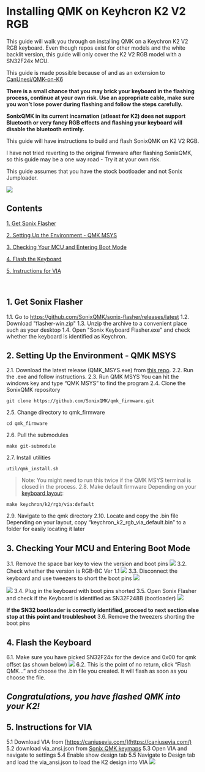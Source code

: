 # Installing QMK on Keyhcron K2 V2 RGB
This guide will walk you through on installing QMK on a Keychron K2 V2 RGB keyboard. Even though repos exist for other models and the white backlit version, this guide will only cover the K2 V2 RGB model with a SN32F24x MCU. 

This guide is made possible because of and as an extension to [CanUnesi/QMK-on-K6](https://github.com/CanUnesi/QMK-on-K6)

**There is a small chance that you may brick your keyboard in the flashing process, continue at your own risk. Use an appropriate cable, make sure you won’t lose power during flashing and follow the steps carefully.**

**SonixQMK in its current incarnation (atleast for K2) does not support Bluetooth or very fancy RGB effects and flashing your keyboard will disable the bluetooth entirely.**

This guide will have instructions to build and flash SonixQMK on K2 V2 RGB.

I have not tried reverting to the original firmware after flashing SonixQMK, so this guide may be a one way road - Try it at your own risk.

This guide assumes that you have the stock bootloader and not Sonix Jumploader.

![](./img-keeb-k2v2.jpg)

## Contents
[1. Get Sonix Flasher](#1-get-sonix-flasher)

[2. Setting Up the Environment - QMK MSYS](#2-setting-up-the-environment---qmk-msys)

[3. Checking Your MCU and Entering Boot Mode](#3-checking-your-mcu-and-entering-boot-mode)

[4. Flash the Keyboard](#4-flash-the-keyboard)

[5. Instructions for VIA](#5-instructions-for-via)

&nbsp; 

## 1. Get Sonix Flasher
 1.1. Go to https://github.com/SonixQMK/sonix-flasher/releases/latest
 1.2. Download "flasher-win.zip"
 1.3. Unzip the archive to a convenient place such as your desktop
 1.4. Open "Sonix Keyboard Flasher.exe" and check whether the keyboard is identified as Keychron.

## 2. Setting Up the Environment - QMK MSYS
 2.1. Download the latest release (QMK_MSYS.exe) from [this repo](https://github.com/qmk/qmk_distro_msys/releases/latest).
 2.2. Run the .exe and follow instructions.
 2.3. Run QMK MSYS
You can hit the windows key and type “QMK MSYS” to find the program
 2.4. Clone the SonixQMK repository

    git clone https://github.com/SonixQMK/qmk_firmware.git

 2.5. Change directory to qmk_firmware

	cd qmk_firmware

 2.6. Pull the submodules

	make git-submodule

 2.7. Install utilities

	util/qmk_install.sh

>Note: You might need to run this twice if the QMK MSYS terminal is closed in the process.
 2.8. Make default firmware
Depending on your [keyboard layout](https://upload.wikimedia.org/wikipedia/commons/1/14/Physical_keyboard_layouts_comparison_ANSI_ISO.png):

    make keychron/k2/rgb/via:default

 2.9. Navigate to the qmk directory
 2.10. Locate and copy the .bin file
Depending on your layout, copy “keychron_k2_rgb_via_default.bin” to a folder for easily locating it later

## 3. Checking Your MCU and Entering Boot Mode
 3.1. Remove the space bar key to view the version and boot pins
![](./img-keeb-k2v2-space-removed.jpg)
 3.2. Check whether the version is RGB-BC Ver 1.1
![](./img-keeb-k2v2-version.jpg)
 3.3. Disconnect the keyboard and use tweezers to short the boot pins
![](./img-keeb-k2v2-boot-pins.jpg)

![](./img-keeb-k2v2-boot-shorted.jpg)
 3.4. Plug in the keyboard with boot pins shorted
 3.5. Open Sonix Flasher and check if the Keyboard is identified as SN32F248B (bootloader)
![](./img-sonix-flasher.jpg)

**If the SN32 bootloader is correctly identified, proceed to next section else stop at this point and troubleshoot**
 3.6. Remove the tweezers shorting the boot pins

## 4. Flash the Keyboard
 6.1. Make sure you have picked SN32F24x for the device and 0x00 for qmk offset (as shown below)
![](./img-sonix-flasher.jpg)
 6.2. This is the point of no return, click “Flash QMK…” and choose the .bin file you created. It will flash as soon as you choose the file.
## *Congratulations, you have flashed QMK into your K2!*

## 5. Instructions for VIA
 5.1 Download VIA from [https://caniusevia.com/](https://caniusevia.com/)
 5.2 download via_ansi.json from [Sonix QMK keymaps](https://github.com/SonixQMK/qmk_firmware/tree/sn32/keyboards/keychron/k2/keymaps/default) 
 5.3 Open VIA and navigate to settings
 5.4 Enable show design tab
 5.5 Navigate to Design tab and load the via_ansi.json to load the K2 design into VIA 
![](./img-k2v2-via.jpg)